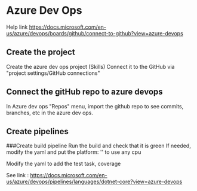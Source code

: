 ﻿# Azure Dev Ops
Help link
https://docs.microsoft.com/en-us/azure/devops/boards/github/connect-to-github?view=azure-devops

## Create the project
Create the azure dev ops project (Skills)
Connect it to the GitHub via "project settings/GitHub connections"

## Connect the gitHub repo to azure devops
In Azure dev ops "Repos" menu, import the github repo to see commits, branches, etc in the azure dev ops.

## Create pipelines
###Create build pipeline
Run the build and check that it is green
If needed, modify the yaml and put the platform: '' to use any cpu

Modify the yaml to add the test task, coverage

See link : https://docs.microsoft.com/en-us/azure/devops/pipelines/languages/dotnet-core?view=azure-devops

